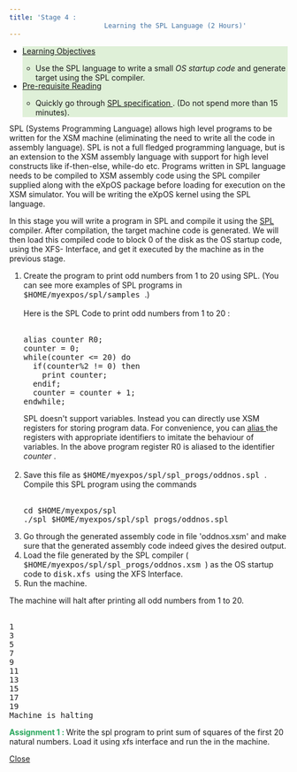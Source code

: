 ```yaml
---
title: 'Stage 4 :
                        Learning the SPL Language (2 Hours)'
---
```

<div class="panel-collapse collapse" id="collapse4">
 <div class="panel-body">
  <!-- Begin Learning Objectives-->
  <div class="container col-md-12">
   <div class="section_area">
    <ul class="list-group">
     <li class="list-group-item" style="background:#dff0d8">
      <span class="fa fa-book">
      </span>
      <a data-toggle="collapse" href="#lo4">
       Learning
                                Objectives
      </a>
      <div class="panel-collapse expand" id="lo4">
       <ul>
        <li style="margin-bottom: -2px">
         <span class="fa fa-hand-o-right">
         </span>
         Use the SPL language to write a small
         <i>
          OS startup code
         </i>
         and generate target
                                    using the SPL compiler.
        </li>
       </ul>
      </div>
     </li>
     <li class="list-group-item" style="background:#dff0d8">
      <span class="fa fa-book">
      </span>
      <a data-toggle="collapse" href="#lo4a">
       Pre-requisite
                                Reading
      </a>
      <div class="panel-collapse expand" id="lo4a">
       <ul>
        <li style="margin-bottom: -2px">
         <span class="fa fa-hand-o-right">
         </span>
         Quickly go through
         <a href="support_tools-files/spl.html" target="_blank">
          SPL
                                      specification
         </a>
         . (Do not spend more than 15 minutes).
        </li>
       </ul>
      </div>
     </li>
    </ul>
   </div>
  </div>
  <!-- End Learning Objectives-->
  <p>
   SPL (Systems Programming Language) allows high level programs to be written for the XSM
                        machine (eliminating the need to write all the code in assembly language). SPL is not a full
                        fledged programming language, but is an extension to the XSM assembly language with support for
                        high level constructs like if-then-else, while-do etc. Programs written in SPL language needs
                        to be compiled to XSM assembly code using the SPL compiler supplied along with the eXpOS
                        package before loading for execution on the XSM simulator. You will be writing the eXpOS kernel
                        using the SPL language.
  </p>
  <p>
   In this stage you will write a program in SPL and compile it using the
   <a href="support_tools-files/spl.html" target="_blank">
    SPL
   </a>
   compiler. After compilation, the target machine code is generated. We
                        will then load this compiled code to block 0 of the disk as the OS startup code, using the XFS-
                        Interface, and get it executed by the machine as in the previous stage.
  </p>
  <ol style="list-style-type:decimal;margin-left:2px">
   <li>
    Create the program to print odd numbers from 1 to 20 using SPL. (You can see more examples of
                          SPL programs in
    <tt>
     $HOME/myexpos/spl/samples
    </tt>
    .)
    <br>
     <br>
      Here is the SPL Code to
                          print odd numbers from 1 to 20 :
      <br/>
      <br/>
      <div>
       <pre>
alias counter R0;
counter = 0;
while(counter &lt;= 20) do
  if(counter%2 != 0) then
    print counter;
  endif;
  counter = counter + 1;
endwhile; </pre>
      </div>
      SPL doesn't support variables. Instead you can directly use XSM registers for storing program
                          data. For convenience, you can
      <a href="support_tools-files/spl.html" target="_blank">
       alias
      </a>
      the registers with appropriate identifiers to imitate the behaviour of variables. In the
                          above program register R0 is aliased to the identifier
      <var>
       counter
      </var>
      .
     </br>
    </br>
   </li>
   <li>
    Save this file as
    <tt>
     $HOME/myexpos/spl/spl_progs/oddnos.spl
    </tt>
    . Compile this SPL program
                          using the commands
    <br/>
    <br/>
    <div>
     <pre>cd $HOME/myexpos/spl
./spl $HOME/myexpos/spl/spl_progs/oddnos.spl</pre>
    </div>
   </li>
   <li>
    Go through the generated assembly code in file 'oddnos.xsm' and make sure that the
                          generated assembly code indeed gives the desired output.
   </li>
   <li>
    Load the file generated by the SPL compiler (
    <tt>
     $HOME/myexpos/spl/spl_progs/oddnos.xsm
    </tt>
    )
                          as the OS startup code to
    <tt>
     disk.xfs
    </tt>
    using the XFS Interface.
    <br/>
   </li>
   <li>
    Run the machine.
   </li>
  </ol>
  The machine will halt after printing all odd numbers from 1 to 20.
  <br/>
  <br/>
  <div>
   <pre>
1
3
5
7
9
11
13
15
17
19
Machine is halting</pre>
  </div>
  <p>
   <b style="color:#26A65B">
    Assignment 1 :
   </b>
   Write the spl program to print sum of squares of
                        the first 20 natural numbers. Load it using xfs interface and run the in the machine.
  </p>
  <a data-toggle="collapse" href="#collapse4">
   <span class="fa fa-times">
   </span>
   Close
  </a>
 </div>
</div>
